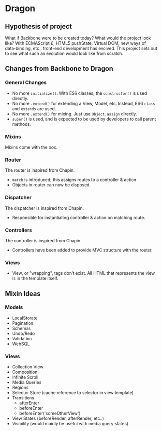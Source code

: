 Dragon
========

## Hypothesis of project
What if Backbone were to be created today? What would the project look like? With ECMAScript 6, HTML5 pushState, Virtual DOM, new ways of data-binding, etc., front-end development has evolved. This project sets out to see what such an evolution would look like from scratch.

## Changes from Backbone to Dragon

### General Changes
- No more `initialize()`. With ES6 classes, the `constructor()` is used directly.
- No more `.extend()` for extending a View, Model, etc. Instead, ES6 `class` and `extends` are used.
- No more `.extend()` for mixing. Just use `Object.assign` directly.
- `super()` is used, and is expected to be used by developers to call parent methods.

### Mixins
Mixins come with the box.

### Router
The router is inspired from Chapin.

- `match` is introduced; this assigns routes to a controller & action
- Objects in router can now be disposed.

### Dispatcher
The dispatcher is inspired from Chapin.

- Responsible for instantiating controller & action on matching route.

### Controllers
The controller is inspired from Chapin.

- Controllers have been added to provide MVC structure with the router.

### Views
- View, or "wrapping", tags don't exist. All HTML that represents the view is in the template itself.

## Mixin Ideas

### Models
- LocalStorate
- Pagination
- Schemas
- Undo/Redo
- Validation
- WebSQL

### Views
- Collection View
- Composition
- Infinite Scroll
- Media Queries
- Regions
- Selector Store (cache reference to selector in view template)
- Transitions
  - afterEnter
  - beforeEnter
  - beforeEnter('someOtherView')
- View States (beforeRender, afterRender, etc..)
- Visibility (would mainly be useful with media query states)
